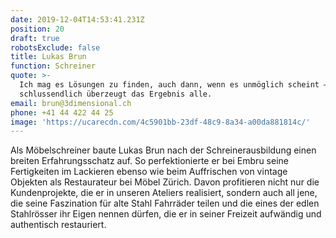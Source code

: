 ```yaml
---
date: 2019-12-04T14:53:41.231Z
position: 20
draft: true
robotsExclude: false
title: Lukas Brun
function: Schreiner
quote: >-
  Ich mag es Lösungen zu finden, auch dann, wenn es unmöglich scheint – und
  schlussendlich überzeugt das Ergebnis alle.
email: brun@3dimensional.ch
phone: +41 44 422 44 25
image: 'https://ucarecdn.com/4c5901bb-23df-48c9-8a34-a00da881814c/'
---
```

Als Möbelschreiner baute Lukas Brun nach der Schreinerausbildung einen breiten Erfahrungsschatz auf. So perfektionierte er bei Embru seine Fertigkeiten im Lackieren ebenso wie beim Auffrischen von vintage Objekten als Restaurateur bei Möbel Zürich. Davon profitieren nicht nur die Kundenprojekte, die er in unseren Ateliers realisiert, sondern auch all jene, die seine Faszination für alte Stahl Fahrräder teilen und die eines der edlen Stahlrösser ihr Eigen nennen dürfen, die er in seiner Freizeit aufwändig und authentisch restauriert.
